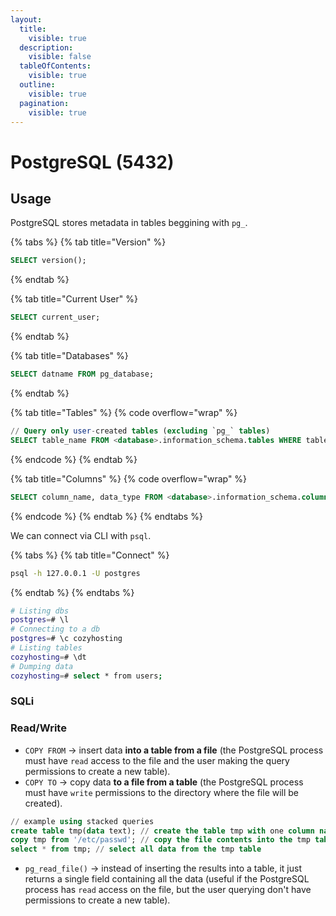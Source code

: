 ```yaml
---
layout:
  title:
    visible: true
  description:
    visible: false
  tableOfContents:
    visible: true
  outline:
    visible: true
  pagination:
    visible: true
---
```


# PostgreSQL (5432)

## Usage

PostgreSQL stores metadata in tables beggining with `pg_`.

{% tabs %}
{% tab title="Version" %}
```sql
SELECT version();
```
{% endtab %}

{% tab title="Current User" %}
```sql
SELECT current_user;
```
{% endtab %}

{% tab title="Databases" %}
```sql
SELECT datname FROM pg_database;
```
{% endtab %}

{% tab title="Tables" %}
{% code overflow="wrap" %}
```sql
// Query only user-created tables (excluding `pg_` tables)
SELECT table_name FROM <database>.information_schema.tables WHERE table_schema='public';
```
{% endcode %}
{% endtab %}

{% tab title="Columns" %}
{% code overflow="wrap" %}
```sql
SELECT column_name, data_type FROM <database>.information_schema.columns WHERE table_name='<table>'
```
{% endcode %}
{% endtab %}
{% endtabs %}

We can connect via CLI with `psql`.

{% tabs %}
{% tab title="Connect" %}
```bash
psql -h 127.0.0.1 -U postgres
```
{% endtab %}
{% endtabs %}

```bash
# Listing dbs
postgres=# \l
# Connecting to a db
postgres=# \c cozyhosting
# Listing tables
cozyhosting=# \dt
# Dumping data
cozyhosting=# select * from users;
```

### SQLi

### Read/Write

* `COPY FROM` -> insert data **into a table from a file** (the PostgreSQL process must have `read` access to the file and the user making the query permissions to create a new table).
* `COPY TO` -> copy data **to a file from a table** (the PostgreSQL process must have `write` permissions to the directory where the file will be created).

```sql
// example using stacked queries
create table tmp(data text); // create the table tmp with one column named data
copy tmp from '/etc/passwd'; // copy the file contents into the tmp table
select * from tmp; // select all data from the tmp table
```

* `pg_read_file()` -> instead of inserting the results into a table, it just returns a single field containing all the data (useful if the PostgreSQL process has `read` access on the file, but the user querying don't have permissions to create a new table).
